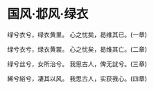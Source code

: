 # 国风·邶风·绿衣

绿兮衣兮，绿衣黄里。
心之忧矣，曷维其已。(一章)

绿兮衣兮，绿衣黄裳。
心之忧矣，曷维其亡。(二章)

绿兮丝兮，女所治兮。
我思古人，俾无訧兮。(三章)

絺兮綌兮，凄其以风。
我思古人，实获我心。(四章)

